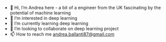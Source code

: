 - 👋 Hi, I’m Andrea here - a bit of a engineer from the UK fascinating by the potential of machine learning 
- 👀 I’m interested in deep learning
- 🌱 I’m currently learning deep learning
- 💞️ I’m looking to collaborate on deep learning project
- 📫 How to reach me andrea.ballanti87@gmail.com

<!---
ABallanti/ABallanti is a ✨ special ✨ repository because its `README.md` (this file) appears on your GitHub profile.
You can click the Preview link to take a look at your changes.
--->

